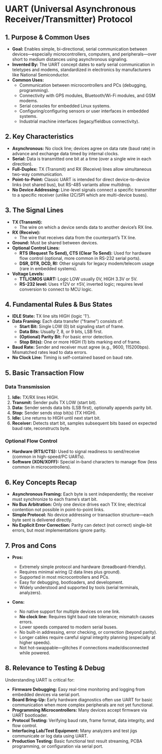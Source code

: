 # UART (Universal Asynchronous Receiver/Transmitter) Protocol

## 1. Purpose & Common Uses

* **Goal:** Enables simple, bi-directional, serial communication between devices—especially microcontrollers, computers, and peripherals—over short to medium distances using asynchronous signaling.
* **Invented By:** The UART concept dates to early serial communication in teletypes and modems, standardized in electronics by manufacturers like National Semiconductor.
* **Common Uses:**
    * Communication between microcontrollers and PCs (debugging, programming).
    * Connectivity with GPS modules, Bluetooth/Wi-Fi modules, and GSM modems.
    * Serial consoles for embedded Linux systems.
    * Configuring/configuring sensors or user interfaces in embedded systems.
    * Industrial machine interfaces (legacy/fieldbus connectivity).

## 2. Key Characteristics

* **Asynchronous:** No clock line; devices agree on data rate (baud rate) in advance and exchange data timed by internal clocks.
* **Serial:** Data is transmitted one bit at a time (over a single wire in each direction).
* **Full-Duplex:** TX (Transmit) and RX (Receive) lines allow simultaneous two-way communication.
* **Point-to-Point:** Classic UART is intended for direct device-to-device links (not shared bus), but RS-485 variants allow multidrop.
* **No Device Addressing:** Line-level signals connect a specific transmitter to a specific receiver (unlike I2C/SPI which are multi-device buses).

## 3. The Signal Lines

* **TX (Transmit):**
    * The wire on which a device sends data to another device’s RX line.
* **RX (Receive):**
    * The wire that receives data from the counterpart’s TX line.
* **Ground:** Must be shared between devices.
* **Optional Control Lines:**
   * **RTS (Request To Send), CTS (Clear To Send):** Used for hardware flow control (optional, more common in RS-232 serial ports).
   * **DSR, DTR, DCD, RI:** Other signals for legacy modem/telecom usage (rare in embedded systems).
* **Voltage Levels:**
    * **TTL/CMOS UART:** Logic LOW usually 0V, HIGH 3.3V or 5V.
    * **RS-232 level:** Uses ±12V or ±5V, inverted logic; requires level conversion to connect to MCU logic.

## 4. Fundamental Rules & Bus States

* **IDLE State:** TX line sits HIGH (logic '1').
* **Data Framing:** Each data transfer ("frame") consists of:
    - **Start Bit:** Single LOW (0) bit signaling start of frame.
    - **Data Bits:** Usually 7, 8, or 9 bits, LSB first.
    - **(Optional) Parity Bit:** For basic error detection.
    - **Stop Bit(s):** One or more HIGH (1) bits marking end of frame.
* **Baud Rate:** Sender and receiver must agree (e.g., 9600, 115200bps). Mismatched rates lead to data errors.
* **No Clock Line:** Timing is self-contained based on baud rate.

## 5. Basic Transaction Flow

### Data Transmission

1. **Idle:** TX/RX lines HIGH.
2. **Transmit:** Sender pulls TX LOW (start bit).
3. **Data:** Sender sends data bits (LSB first), optionally appends parity bit.
4. **Stop:** Sender sends stop bit(s) (TX HIGH).
5. **Idle:** Line returns to HIGH until next start bit.
6. **Receiver:** Detects start bit, samples subsequent bits based on expected baud rate, reconstructs byte.

### Optional Flow Control

- **Hardware (RTS/CTS):** Used to signal readiness to send/receive (common in high-speed/PC UARTs).
- **Software (XON/XOFF):** Special in-band characters to manage flow (less common in microcontrollers).

## 6. Key Concepts Recap

* **Asynchronous Framing:** Each byte is sent independently; the receiver must synchronize to each frame’s start bit.
* **No Bus Arbitration:** Only one device drives each TX line; electrical contention not possible in point-to-point links.
* **Simple Protocol:** No device addressing or transaction structure—each byte sent is delivered directly.
* **No Explicit Error Correction:** Parity can detect (not correct) single-bit errors, but most implementations ignore parity.

## 7. Pros and Cons

* **Pros:**
    * Extremely simple protocol and hardware (breadboard-friendly).
    * Requires minimal wiring (2 data lines plus ground).
    * Supported in most microcontrollers and PCs.
    * Easy for debugging, bootloaders, and development.
    * Widely understood and supported by tools (serial terminals, analyzers).

* **Cons:**
    * No native support for multiple devices on one link.
    * **No clock line:** Requires tight baud rate tolerance; mismatch causes errors.
    * Lower speeds compared to modern serial buses.
    * No built-in addressing, error checking, or correction (beyond parity).
    * Longer cables require careful signal integrity planning (especially at higher speeds).
    * Not hot-swappable—glitches if connections made/disconnected while powered.

## 8. Relevance to Testing & Debug

Understanding UART is critical for:

* **Firmware Debugging:** Easy real-time monitoring and logging from embedded devices via serial port.
* **Board Bring-Up:** Early hardware diagnostics often use UART for basic communication when more complex peripherals are not yet functional.
* **Programming Microcontrollers:** Many devices accept firmware via UART bootloader.
* **Protocol Testing:** Verifying baud rate, frame format, data integrity, and flow control.
* **Interfacing Lab/Test Equipment:** Many analyzers and test jigs communicate or log data using UART.
* **Production Testing:** Basic functional test result streaming, PCBA programming, or configuration via serial port.
